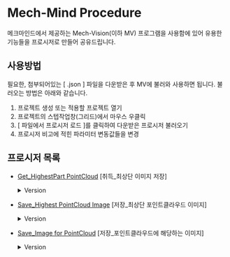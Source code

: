 # Mech-Mind Procedure

메크마인드에서 제공하는 Mech-Vision(이하 MV) 프로그램을 사용함에 있어 유용한 기능들을 프로시저로 만들어 공유드립니다.


## 사용방법

필요한, 첨부되어있는 [ .json ] 파일을 다운받은 후 MV에 불러와 사용하면 됩니다.
불러오는 방법은 아래와 같습니다.
1. 프로젝트 생성 또는 적용할 프로젝트 열기
2. 프로젝트의 스텝작업창(그리드)에서 마우스 우클릭
3. [ 파일에서 프로시저 로드 ]를 클릭하여 다운받은 프로시저 불러오기
4. 프로시저 비고에 적힌 파라미터 변동값들을 변경


## 프로시저 목록  
<!-- Get_HighestPart PointCloud[취득_최상단 이미지 저장] -->
 - [Get_HighestPart PointCloud](https://github.com/KimJihun-1315/Mech-Mind_Precedure/tree/main/Procedure/Get_HighestPart%20PointCloud)
 [취득_최상단 이미지 저장]
    <details>
    <summary>Version</summary>
    
    **1.0.0**       
     프로시저 생성
     
    **1.1.0**       
    최상단의 떨어져있는 포인트클라우드 군집이 인식 되지 않는 현상 제거

    </details>


<!-- Save_HighestPart(PointCloud) Image[저장_최상단 포인트클라우드 이미지] -->
 - [Save_Highest PointCloud Image](https://github.com/KimJihun-1315/Mech-Mind_Precedure/tree/main/Procedure/Save_Highest%20PointCloud%20Image)
 [저장_최상단 포인트클라우드 이미지]
    <details>
    <summary>Version</summary>

    **1.0.0**       
    프로시저 생성

    **1.1.0**       
    Get_HighestPart PointCloud 1.1.0 패치내용 반영
    프로시저명 변경 (Save_HighestPart Image -> Save_Highest PointCloud Image)

    </details>


<!-- Save_Image for PointCloud[저장_포인트클라우드에 해당하는 이미지] -->
 - [Save_Image for PointCloud](https://github.com/KimJihun-1315/Mech-Mind_Precedure/tree/main/Procedure/Save_Image%20for%20PointCloud)
[저장_포인트클라우드에 해당하는 이미지]
    <details>
    <summary>Version</summary>
    
    **1.0.0**       
    프로시저 생성

    </details>
